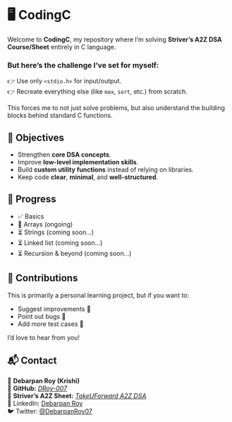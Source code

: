 # 🖥️ CodingC  
Welcome to **CodingC**, my repository where I’m solving **Striver’s A2Z DSA Course/Sheet** entirely in C language.  

### But here’s the challenge I’ve set for myself: 
👉 Use only ```<stdio.h>``` for input/output.  
👉 Recreate everything else (like ```max```, ```sort```, etc.) from scratch.  
  
This forces me to not just solve problems, but also understand the building blocks behind standard C functions. 

  
## 🎯 Objectives

- Strengthen **core DSA concepts**.  
- Improve **low-level implementation skills**.  
- Build **custom utility functions** instead of relying on libraries.  
- Keep code **clear**, **minimal**, and **well-structured**.


## 🚀 Progress

- ✅ Basics  
- 🔄️ Arrays (ongoing)  
- ⏳ Strings (coming soon...)  
- ⏳ Linked list (coming soon...)  
- ⏳ Recursion & beyond (coming soon...)  


## 🤝 Contributions

This is primarily a personal learning project, but if you want to:  
- Suggest improvements 🚀  
- Point out bugs 🐛  
- Add more test cases 🧪

I’d love to hear from you!  


## 📬 Contact

👤 **Debarpan Roy (Krishi)**  
🐙 **GitHub:** [*DRoy-007*](https://github.com/DRoy-007)  
📘 **Striver’s A2Z Sheet:** [*TakeUForward A2Z DSA*](https://takeuforward.org/strivers-a2z-dsa-course/)  
💼 LinkedIn: [Debarpan Roy](https://www.linkedin.com/in/debarpan-roy-517280373/)  
🐦 Twitter: [@DebarpanRoy07](https://twitter.com/DebarpanRoy07)  